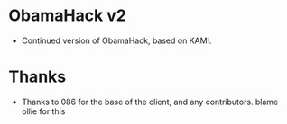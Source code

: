 # ObamaHack v2

 - Continued version of ObamaHack, based on KAMI.
 
 # Thanks
 
  - Thanks to 086 for the base of the client, and any contributors.
blame ollie for this
